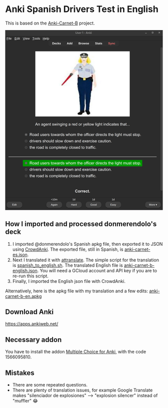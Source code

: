 # Anki Spanish Drivers Test in English

This is based on the [Anki-Carnet-B](https://github.com/donmerendolo/anki-carnet-B) project.

![Preview](preview.png)

## How I imported and processed donmerendolo's deck

1. I imported @donmerendolo's Spanish apkg file, then exported it to JSON using [CrowdAnki](https://ankiweb.net/shared/info/1788670778). The exported file, still in Spanish, is [anki-carnet-es.json](anki-carnet-b-en/anki-carnet-b-en.json).
1. Next I translated it with [attranslate](https://github.com/fkirc/attranslate). The simple script for the translation is [spanish_to_english.sh](spanish_to_english.sh). The translated English file is [anki-carnet-b-english.json](anki-carnet-b-en/anki-carnet-b-en.json). You will need a GCloud account and API key if you are to re-run this script.
1. Finally, I imported the English json file with CrowdAnki.

Alternatively, here is the apkg file with my translation and a few edits:
[anki-carnet-b-en.apkg](https://github.com/bike-bill/anki-carnet-B-english/raw/master/anki-carnet-b-en.apkg)

## Download Anki

<https://apps.ankiweb.net/>

## Necessary addon

You have to install the addon [Multiple Choice for Anki](https://ankiweb.net/shared/info/1566095810), with the code 1566095810.

## Mistakes

- There are some repeated questions.
- There are plenty of translation issues, for example Google Translate makes "silenciador de explosiones" --> "explosion silencer" instead of "muffler" :joy:
